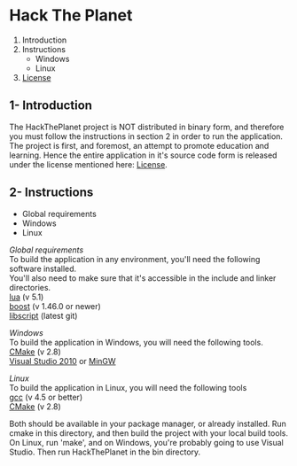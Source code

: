 Hack The Planet
===============
1. Introduction
2. Instructions
	* Windows
	* Linux
3. [License](COPYING.txt)

1- Introduction
---------------
The HackThePlanet project is NOT distributed in binary form, and therefore you must follow the instructions in section 2 in order to run the application.
The project is first, and foremost, an attempt to promote education and learning. Hence the entire application in it's source code form is released under the license mentioned here: [License](COPYING.txt).

2- Instructions
---------------
* Global requirements
* Windows
* Linux

*Global requirements*  
To build the application in any environment, you'll need the following software installed.  
You'll also need to make sure that it's accessible in the include and linker directories.  
[lua][]  (v 5.1)  
[boost][]  (v 1.46.0 or newer)  
[libscript][] (latest git)
  
*Windows*  
To build the application in Windows, you will need the following tools.  
[CMake][]  (v 2.8)  
[Visual Studio 2010][] or [MinGW][]  
  
*Linux*  
To build the application in Linux, you will need the following tools  
[gcc][]  (v 4.5 or better)  
[CMake][]  (v 2.8)  
  
Both should be available in your package manager, or already installed.
Run cmake in this directory, and then build the project with your local build tools. On Linux, run 'make', and on Windows, you're probably going to use Visual Studio.
Then run HackThePlanet in the bin directory.

[CMake]: www.cmake.org "CMake"
[gcc]: gcc.gnu.org "GCC"
[Visual Studio 2010]: www.microsoft.com/visualstudio/ "Visual Studio 2010"
[MinGW]: www.mingw.org "MinGW"
[lua]: www.lua.org "Lua"
[boost]: www.boost.org "Boost"
[libscript]: https://github.com/mastersrp/libscript
